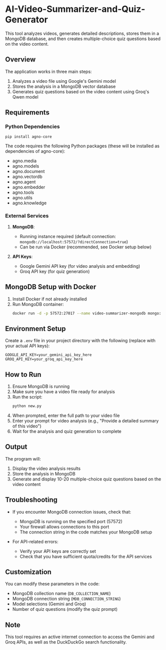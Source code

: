 # AI-Video-Summarizer-and-Quiz-Generator

This tool analyzes videos, generates detailed descriptions, stores them in a MongoDB database, and then creates multiple-choice quiz questions based on the video content.

## Overview

The application works in three main steps:
1. Analyzes a video file using Google's Gemini model
2. Stores the analysis in a MongoDB vector database
3. Generates quiz questions based on the video content using Groq's Qwen model

## Requirements

### Python Dependencies

```
pip install agno-core
```

The code requires the following Python packages (these will be installed as dependencies of agno-core):
- agno.media
- agno.models
- agno.document
- agno.vectordb
- agno.agent
- agno.embedder
- agno.tools
- agno.utils
- agno.knowledge

### External Services

1. **MongoDB**:
   - Running instance required (default connection: `mongodb://localhost:57572/?directConnection=true`)
   - Can be run via Docker (recommended, see Docker setup below)

2. **API Keys**:
   - Google Gemini API key (for video analysis and embedding)
   - Groq API key (for quiz generation)

## MongoDB Setup with Docker

1. Install Docker if not already installed
2. Run MongoDB container:
   ```bash
   docker run -d -p 57572:27017 --name video-summarizer-mongodb mongo:latest
   ```

## Environment Setup

Create a `.env` file in your project directory with the following (replace with your actual API keys):

```
GOOGLE_API_KEY=your_gemini_api_key_here
GROQ_API_KEY=your_groq_api_key_here
```

## How to Run

1. Ensure MongoDB is running
2. Make sure you have a video file ready for analysis
3. Run the script:
   ```bash
   python new.py
   ```
4. When prompted, enter the full path to your video file
5. Enter your prompt for video analysis (e.g., "Provide a detailed summary of this video")
6. Wait for the analysis and quiz generation to complete

## Output

The program will:
1. Display the video analysis results
2. Store the analysis in MongoDB
3. Generate and display 10-20 multiple-choice quiz questions based on the video content

## Troubleshooting

- If you encounter MongoDB connection issues, check that:
  - MongoDB is running on the specified port (57572)
  - Your firewall allows connections to this port
  - The connection string in the code matches your MongoDB setup

- For API-related errors:
  - Verify your API keys are correctly set
  - Check that you have sufficient quota/credits for the API services

## Customization

You can modify these parameters in the code:
- MongoDB collection name (`DB_COLLECTION_NAME`)
- MongoDB connection string (`MDB_CONNECTION_STRING`)
- Model selections (Gemini and Groq)
- Number of quiz questions (modify the quiz prompt)

## Note

This tool requires an active internet connection to access the Gemini and Groq APIs, as well as the DuckDuckGo search functionality.
